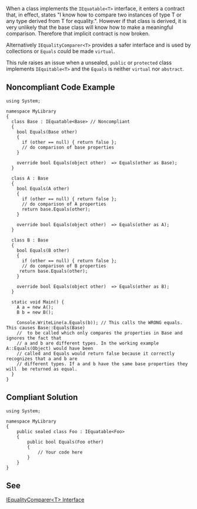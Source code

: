 
When a class implements the `IEquatable<T>` interface, it enters a contract that, in effect, states "I know how to compare two instances of type T or any type derived from T for equality.". However if that class is derived, it is very unlikely that the base class will know how to make a meaningful comparison. Therefore that implicit contract is now broken.

Alternatively `IEqualityComparer<T>` provides a safer interface and is used by collections or `Equals` could be made `virtual`.

This rule raises an issue when a unsealed, `public` or `protected` class implements `IEquitable<T>` and the `Equals` is neither `virtual` nor `abstract`.

## Noncompliant Code Example


    using System;
    
    namespace MyLibrary
    {
      class Base : IEquatable<Base> // Noncompliant
      {
        bool Equals(Base other)
        {
          if (other == null) { return false };
          // do comparison of base properties
        }
    
        override bool Equals(object other)  => Equals(other as Base);
      }
    
      class A : Base
      {
        bool Equals(A other)
        {
          if (other == null) { return false };
          // do comparison of A properties
          return base.Equals(other);
        }
    
        override bool Equals(object other)  => Equals(other as A);
      }
    
      class B : Base
      {
        bool Equals(B other)
        {
          if (other == null) { return false };
          // do comparison of B properties
         return base.Equals(other);
        }
    
        override bool Equals(object other)  => Equals(other as B);
      }
    
      static void Main() {
        A a = new A();
        B b = new B();
    
        Console.WriteLine(a.Equals(b)); // This calls the WRONG equals. This causes Base::Equals(Base)
        //  to be called which only compares the properties in Base and ignores the fact that
        // a and b are different types. In the working example A::Equals(Object) would have been
        // called and Equals would return false because it correctly recognizes that a and b are
        // different types. If a and b have the same base properties they will  be returned as equal.
      }
    }


## Compliant Solution


    using System;
    
    namespace MyLibrary
    {
        public sealed class Foo : IEquatable<Foo>
        {
            public bool Equals(Foo other)
            {
                // Your code here
            }
        }
    }


## See

[IEqualityComparer&lt;T&gt; Interface](https://msdn.microsoft.com/en-us/library/ms132151%28v=vs.110%29.aspx)
